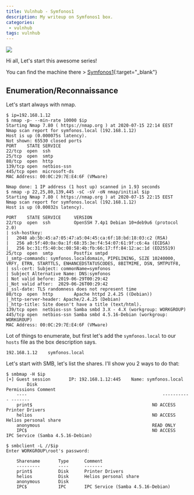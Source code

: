 ```yaml
---
title: Vulnhub - Symfonos1
description: My writeup on Symfonos1 box.
categories:
 - vulnhub
tags: vulnhub
---
```


![](https://cdn.wallpapersafari.com/81/76/h4VwOi.jpg)

Hi all, Let's start this awesome series! 

You can find the machine there > [Symfonos1](https://www.vulnhub.com/entry/symfonos-1,322/){:target="_blank"}

## Enumeration/Reconnaissance

Let's start always with nmap.

```
$ ip=192.168.1.12
$ nmap -p- --min-rate 10000 $ip
Starting Nmap 7.80 ( https://nmap.org ) at 2020-07-15 22:14 EEST
Nmap scan report for symfonos.local (192.168.1.12)
Host is up (0.000075s latency).
Not shown: 65530 closed ports
PORT    STATE SERVICE
22/tcp  open  ssh
25/tcp  open  smtp
80/tcp  open  http
139/tcp open  netbios-ssn
445/tcp open  microsoft-ds
MAC Address: 00:0C:29:7E:E4:6F (VMware)

Nmap done: 1 IP address (1 host up) scanned in 1.93 seconds
$ nmap -p 22,25,80,139,445 -sC -sV -oN nmap/initial $ip
Starting Nmap 7.80 ( https://nmap.org ) at 2020-07-15 22:15 EEST
Nmap scan report for symfonos.local (192.168.1.12)
Host is up (0.00032s latency).

PORT    STATE SERVICE     VERSION
22/tcp  open  ssh         OpenSSH 7.4p1 Debian 10+deb9u6 (protocol 2.0)
| ssh-hostkey: 
|   2048 ab:5b:45:a7:05:47:a5:04:45:ca:6f:18:bd:18:03:c2 (RSA)
|   256 a0:5f:40:0a:0a:1f:68:35:3e:f4:54:07:61:9f:c6:4a (ECDSA)
|_  256 bc:31:f5:40:bc:08:58:4b:fb:66:17:ff:84:12:ac:1d (ED25519)
25/tcp  open  smtp        Postfix smtpd
|_smtp-commands: symfonos.localdomain, PIPELINING, SIZE 10240000, VRFY, ETRN, STARTTLS, ENHANCEDSTATUSCODES, 8BITMIME, DSN, SMTPUTF8, 
| ssl-cert: Subject: commonName=symfonos
| Subject Alternative Name: DNS:symfonos
| Not valid before: 2019-06-29T00:29:42
|_Not valid after:  2029-06-26T00:29:42
|_ssl-date: TLS randomness does not represent time
80/tcp  open  http        Apache httpd 2.4.25 ((Debian))
|_http-server-header: Apache/2.4.25 (Debian)
|_http-title: Site doesn't have a title (text/html).
139/tcp open  netbios-ssn Samba smbd 3.X - 4.X (workgroup: WORKGROUP)
445/tcp open  netbios-ssn Samba smbd 4.5.16-Debian (workgroup: WORKGROUP)
MAC Address: 00:0C:29:7E:E4:6F (VMware)
```

Lot of things to enumerate, but first let's add the `symfonos.local` to our `hosts` file as the box description says.

`192.168.1.12    symfonos.local`

Let's start with SMB, let's list the shares. I'll show you 2 ways to do that:

```
$ smbmap -H $ip
[+] Guest session   	IP: 192.168.1.12:445	Name: symfonos.local                                    
        Disk                                                  	Permissions	Comment
	----                                                  	-----------	-------
	print$                                            	NO ACCESS	Printer Drivers
	helios                                            	NO ACCESS	Helios personal share
	anonymous                                         	READ ONLY	
	IPC$                                              	NO ACCESS	IPC Service (Samba 4.5.16-Debian)
```

```
$ smbclient -L //$ip
Enter WORKGROUP\root's password: 

	Sharename       Type      Comment
	---------       ----      -------
	print$          Disk      Printer Drivers
	helios          Disk      Helios personal share
	anonymous       Disk      
	IPC$            IPC       IPC Service (Samba 4.5.16-Debian)
```

